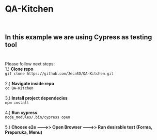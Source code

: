 # QA-Kitchen  <br /> <br />
## In this example we are using Cypress as testing tool  <br /> <br />
Please follow next steps: <br />
1.)  **Clone repo** <br /> 
``` git clone https://github.com/JecaSD/QA-Kitchen.git ``` <br /> <br />
2.) **Navigate inside repo** <br />
``` cd QA-Kitchen ``` <br /> <br />
3.) **Install project dependecies**  <br />
``` npm install ```  <br /> <br />
4.) **Run cypress** <br />
``` node_modules/.bin/cypress open ``` <br /> <br />
5.) **Choose e2e --->> Open Browser --->> Run desirable test (Forma, Preporuka, Menu)**

